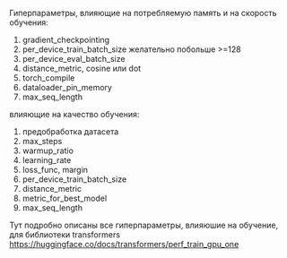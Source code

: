 Гиперпараметры, влияющие на потребляемую память и на скорость обучения:
1. gradient_checkpointing
3. per_device_train_batch_size желательно побольше >=128
4. per_device_eval_batch_size
5. distance_metric, cosine или dot
6. torch_compile
7. dataloader_pin_memory
8. max_seq_length

влияющие на качество обучения:
1. предобработка датасета
1. max_steps
2. warmup_ratio
3. learning_rate
7. loss_func, margin
4. per_device_train_batch_size
6. distance_metric
9. metric_for_best_model
5. max_seq_length

Тут подробно описаны все гиперпараметры, влияюшие на обучение, для библиотеки transformers 
https://huggingface.co/docs/transformers/perf_train_gpu_one
